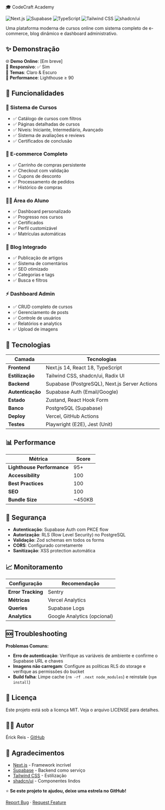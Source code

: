 🎓 CodeCraft Academy

![Next.js](https://img.shields.io/badge/Next.js-14-black?style=for-the-badge&logo=next.js)
![Supabase](https://img.shields.io/badge/Supabase-PostgreSQL-3ECF8E?style=for-the-badge&logo=supabase)
![TypeScript](https://img.shields.io/badge/TypeScript-5.0-blue?style=for-the-badge&logo=typescript)
![Tailwind CSS](https://img.shields.io/badge/Tailwind-CSS-38B2AC?style=for-the-badge&logo=tailwind-css)
![shadcn/ui](https://img.shields.io/badge/shadcn/ui-000000?style=for-the-badge&logo=react)

Uma plataforma moderna de cursos online com sistema completo de e-commerce, blog dinâmico e dashboard administrativo.

## ✨ Demonstração

🌐 **Demo Online**: [Em breve]  
📱 **Responsivo**: ✅ Sim  
🎨 **Temas**: Claro & Escuro  
🚀 **Performance**: Lighthouse ≥ 90

## 🎯 Funcionalidades

### 🏫 Sistema de Cursos
- ✅ Catálogo de cursos com filtros
- ✅ Páginas detalhadas de cursos
- ✅ Níveis: Iniciante, Intermediário, Avançado
- ✅ Sistema de avaliações e reviews
- ✅ Certificados de conclusão

### 🛒 E-commerce Completo
- ✅ Carrinho de compras persistente
- ✅ Checkout com validação
- ✅ Cupons de desconto
- ✅ Processamento de pedidos
- ✅ Histórico de compras

### 👨‍🎓 Área do Aluno
- ✅ Dashboard personalizado
- ✅ Progresso nos cursos
- ✅ Certificados
- ✅ Perfil customizável
- ✅ Matrículas automáticas

### 📝 Blog Integrado
- ✅ Publicação de artigos
- ✅ Sistema de comentários
- ✅ SEO otimizado
- ✅ Categorias e tags
- ✅ Busca e filtros

### ⚡ Dashboard Admin
- ✅ CRUD completo de cursos
- ✅ Gerenciamento de posts
- ✅ Controle de usuários
- ✅ Relatórios e analytics
- ✅ Upload de imagens

## 🚀 Tecnologias

| Camada | Tecnologias |
|--------|-------------|
| **Frontend** | Next.js 14, React 18, TypeScript |
| **Estilização** | Tailwind CSS, shadcn/ui, Radix UI |
| **Backend** | Supabase (PostgreSQL), Next.js Server Actions |
| **Autenticação** | Supabase Auth (Email/Google) |
| **Estado** | Zustand, React Hook Form |
| **Banco** | PostgreSQL (Supabase) |
| **Deploy** | Vercel, GitHub Actions |
| **Testes** | Playwright (E2E), Jest (Unit) |

## 📊 Performance

| Métrica | Score |
|---------|-------|
| **Lighthouse Performance** | 95+ |
| **Accessibility** | 100 |
| **Best Practices** | 100 |
| **SEO** | 100 |
| **Bundle Size** | ~450KB |

## 🔐 Segurança

- **Autenticação**: Supabase Auth com PKCE flow
- **Autorização**: RLS (Row Level Security) no PostgreSQL
- **Validação**: Zod schemas em todos os forms
- **CORS**: Configurado corretamente
- **Sanitização**: XSS protection automática

## 📈 Monitoramento

| Configuração | Recomendação |
|-------------|--------------|
| **Error Tracking** | Sentry |
| **Métricas** | Vercel Analytics |
| **Queries** | Supabase Logs |
| **Analytics** | Google Analytics (opcional) |

## 🆘 Troubleshooting

**Problemas Comuns:**

- **Erro de autenticação**: Verifique as variáveis de ambiente e confirme o Supabase URL e chaves
- **Imagens não carregam**: Configure as políticas RLS do storage e verifique as permissões do bucket
- **Build falha**: Limpe cache (`rm -rf .next node_modules`) e reinstale (`npm install`)

## 📄 Licença

Este projeto está sob a licença MIT. Veja o arquivo LICENSE para detalhes.

## 👨‍💻 Autor

Érick Reis - [GitHub](https://github.com/erickreisti)

## 🙏 Agradecimentos

- [Next.js](https://nextjs.org/) - Framework incrível
- [Supabase](https://supabase.com/) - Backend como serviço
- [Tailwind CSS](https://tailwindcss.com/) - Estilização
- [shadcn/ui](https://ui.shadcn.com/) - Componentes lindos

⭐️ **Se este projeto te ajudou, deixe uma estrela no GitHub!**

[Report Bug](https://github.com/seu-usuario/codecraft-academy/issues) · [Request Feature](https://github.com/seu-usuario/codecraft-academy/issues)
